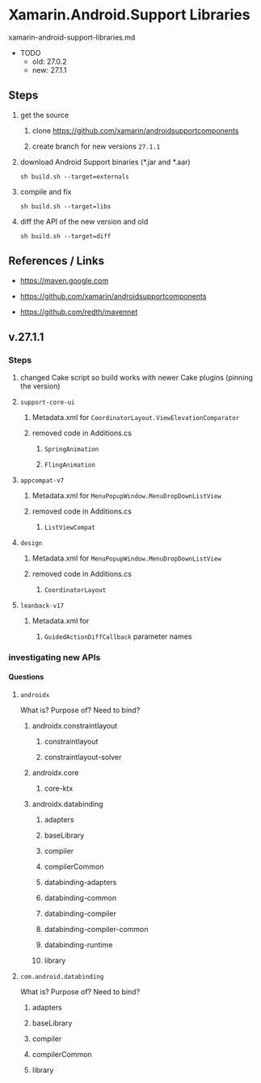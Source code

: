 # Xamarin.Android.Support Libraries

xamarin-android-support-libraries.md

*   TODO
    *   old: 27.0.2
    *   new: 27.1.1

## Steps

1. get the source

   1. clone https://github.com/xamarin/androidsupportcomponents
   
   2. create branch for new versions `27.1.1`
   
2. download Android Support binaries (*.jar and *.aar)

   `sh build.sh --target=externals`
   
3. compile and fix

   `sh build.sh --target=libs`

4. diff the API of the new version and old

   `sh build.sh --target=diff`


## References / Links

*   https://maven.google.com

*   https://github.com/xamarin/androidsupportcomponents

*   https://github.com/redth/mavennet


## v.27.1.1

### Steps

1.  changed Cake script so build works with newer Cake plugins (pinning the version)

2.  `support-core-ui`

    1.  Metadata.xml for `CoordinatorLayout.ViewElevationComparator`
    
    2.  removed code in Additions.cs

        1.  `SpringAnimation`

        2.  `FlingAnimation`

3.  `appcompat-v7`

    1.  Metadata.xml for `MenuPopupWindow.MenuDropDownListView`

    2.  removed code in Additions.cs

        1.  `ListViewCompat`

3.  `design`

    1.  Metadata.xml for `MenuPopupWindow.MenuDropDownListView`

    2.  removed code in Additions.cs

        1.  `CoordinatorLayout`

3.  `leanback-v17`

    1.  Metadata.xml for 
    
        1.  `GuidedActionDiffCallback` parameter names

### investigating new APIs

#### Questions

1.  `androidx` 

    What is? 
    Purpose of? 
    Need to bind?

    1.  androidx.constraintlayout

        1.  constraintlayout

        2.  constraintlayout-solver

    2.  androidx.core

        1.  core-ktx

    3.  androidx.databinding

        1.  adapters

        2.  baseLibrary

        3.  compiler

        4.  compilerCommon

        5.  databinding-adapters

        6.  databinding-common

        7.  databinding-compiler

        8.  databinding-compiler-common

        9.  databinding-runtime

        10. library

2.  `com.android.databinding`

    What is? 
    Purpose of? 
    Need to bind?

    1.  adapters

    2.  baseLibrary

    3.  compiler

    4.  compilerCommon

    5.  library


